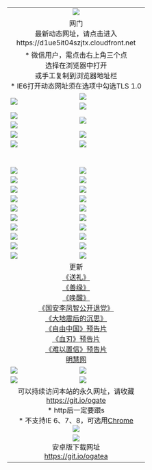﻿<table>
  <tr></tr>
  <tr><td colspan=2 align=center><img src="https://cloud.githubusercontent.com/assets/11880933/13434984/f430fae2-e012-11e5-814f-c2df1e82b247.jpg" /></td></tr>
  <tr><td colspan=2 align=center>网门<br>最新动态网址，请点击进入
<br>https://d1ue5it04szjtx.cloudfront.net
    </td>
  </tr>
  <tr>
    <td colspan=2 align=center>* 微信用户，需点击右上角三个点<br>选择在浏览器中打开<br>或手工复制到浏览器地址栏
    <br>* IE6打开动态网址须在选项中勾选TLS 1.0</td>
  </tr>
  <tr>
    <td rowspan=2><a href="https://d1ue5it04szjtx.cloudfront.net/ogUP.aspx?name=11DKC.mp4&list=11DKC" target="_blank"><img src="https://d1ue5it04szjtx.cloudfront.net/Up/11DKC1.jpg" /></a></td> 
    <td><div><a href="https://d1ue5it04szjtx.cloudfront.net/ogUP.aspx?name=LRWS.mp4&list=LRWS" target="_blank"><img src="https://d1ue5it04szjtx.cloudfront.net/Up/LRWS.jpg" /></a></td>
   </tr>
  <tr>
    <td><a href="https://d1ue5it04szjtx.cloudfront.net/ogNiceVedio.aspx" target="_blank"><img src="https://d1ue5it04szjtx.cloudfront.net/Up/11TGKDY.jpg" /></a></td>
  </tr>
  <tr>
    <td><a href="https://d1ue5it04szjtx.cloudfront.net/ogUP.aspx?name=JQR.mp4&count=2" target="_blank"><img src="https://d1ue5it04szjtx.cloudfront.net/Up/JQR.jpg" /></a></td>   
    <td rowspan=2><a href="https://d1ue5it04szjtx.cloudfront.net/ogUP.aspx?name=JP.mp4&count=9" target="_blank"><img src="https://d1ue5it04szjtx.cloudfront.net/Up/JP.jpg" /></td>
  </tr>
  <tr>
    <td><a href="https://d1ue5it04szjtx.cloudfront.net/ogUP.aspx?name=WH.mp4" target="_blank"><img src="https://d1ue5it04szjtx.cloudfront.net/Up/WH.jpg" /></a></td>
  </tr>
  <tr>
    <td><a href="https://d1ue5it04szjtx.cloudfront.net/ogUP.aspx?name=SSZJ.mp4&list=SSZJ" target="_blank"><img src="https://d1ue5it04szjtx.cloudfront.net/Up/SSZJ.jpg" /></a></td>
    <td><a href="https://d1ue5it04szjtx.cloudfront.net/ogUP.aspx?name=1XQK.mp4&count=13" target="_blank"><img src="https://d1ue5it04szjtx.cloudfront.net/Up/1XQK.jpg" /></a</td>
  </tr>
  <tr>
    <td><a href="https://d1ue5it04szjtx.cloudfront.net/ogUP.aspx?name=ZY.mp4&count=2015|16" target="_blank"><img src="https://d1ue5it04szjtx.cloudfront.net/Up/ZY.jpg" /></a</td>
    <td><a href="https://d1ue5it04szjtx.cloudfront.net/ogUP.aspx?name=XTFY.mp4&count=B|2,A|24" target="_blank"><img src="https://d1ue5it04szjtx.cloudfront.net/Up/XTFY.jpg" /></a></td>
  </tr>
  <tr height="40">
  </tr>
  <tr>
    <td><a href="https://d1ue5it04szjtx.cloudfront.net/ogUP.aspx?name=4SQQ.mp4&list=4SQQ" target="_blank"><img src="https://d1ue5it04szjtx.cloudfront.net/Up/4SQQ0.jpg"/></a></td>
    <td><a href="https://d1ue5it04szjtx.cloudfront.net/ogUP.aspx?name=4SHQ.mp4&list=4SHQ" target="_blank"><img src="https://d1ue5it04szjtx.cloudfront.net/Up/4SHQ0.jpg"/></a></td>
  </tr>
  <tr>
    <td><a href="https://d1ue5it04szjtx.cloudfront.net/ogUP.aspx?name=4SZG.mp4&list=4SZG" target="_blank"><img src="https://d1ue5it04szjtx.cloudfront.net/Up/4SZG0.jpg"/></a></td>
    <td><a href="https://d1ue5it04szjtx.cloudfront.net/ogUP.aspx?name=4SDJ.mp4&list=4SDJ" target="_blank"><img src="https://d1ue5it04szjtx.cloudfront.net/Up/4SDJ0.jpg"/></a></td>
  </tr>
  <tr>
    <td><a href="https://d1ue5it04szjtx.cloudfront.net/ogUP.aspx?name=4SGX.mp4&list=4SGX" target="_blank"><img src="https://d1ue5it04szjtx.cloudfront.net/Up/4SGX0.jpg"/></a></td>
    <td><a href="https://d1ue5it04szjtx.cloudfront.net/ogUP.aspx?name=4SHD.mp4&list=4SHD" target="_blank"><img src="https://d1ue5it04szjtx.cloudfront.net/Up/4SHD0.jpg"/></a></td>
  </tr>
  <tr>
    <td><a href="https://d1ue5it04szjtx.cloudfront.net/ogUP.aspx?name=4CTX.mp4&list=4CTX" target="_blank"><img src="https://d1ue5it04szjtx.cloudfront.net/Up/4CTX0.jpg"/></a></td>
    <td><a href="https://d1ue5it04szjtx.cloudfront.net/ogUP.aspx?name=4CWZ.mp4&list=4CWZ" target="_blank"><img src="https://d1ue5it04szjtx.cloudfront.net/Up/4CWZ0.jpg"/></a></td>
  </tr>
  <tr>
    <td><a href="https://d1ue5it04szjtx.cloudfront.net/onUP.aspx?name=https://d1lqqjldbsh7xo.cloudfront.net/" target="_blank"><img src="https://d1ue5it04szjtx.cloudfront.net/Up/0DTW.jpg"/></a></td>
    <td><a href="https://d1ue5it04szjtx.cloudfront.net/onUP.aspx?name=https://d240ns8up8earz.cloudfront.net/acenter/" target="_blank"><img src="https://d1ue5it04szjtx.cloudfront.net/Up/0TDW.jpg" /></a></td>
  </tr>
  <tr>
    <td><a href="https://d1ue5it04szjtx.cloudfront.net/onUP.aspx?name=https://d4508d6vomz2p.cloudfront.net/gb/nsc413.htm" target="_blank"><img src="https://d1ue5it04szjtx.cloudfront.net/Up/0DJY.jpg" /></a></td>
    <td><a href="https://d1ue5it04szjtx.cloudfront.net/onUP.aspx?name=https://dilo7bqpjb57y.cloudfront.net/xtr/gb/prog204.html" target="_blank"><img src="https://d1ue5it04szjtx.cloudfront.net/Up/0XTR.jpg" /></a></td>
  </tr>
  <tr>
    <td><a href="https://d1ue5it04szjtx.cloudfront.net/onUP.aspx?name=https://d3aj00iefsmfgc.cloudfront.net/" target="_blank"><img src="https://d1ue5it04szjtx.cloudfront.net/Up/0MHW.jpg" /></a></td>
    <td><a href="https://d1ue5it04szjtx.cloudfront.net/onUP.aspx?name=https://d20wz7qt14x5d2.cloudfront.net/" target="_blank"><img src="https://d1ue5it04szjtx.cloudfront.net/Up/0ZJW.jpg" /></a></td>
  </tr>
  <tr>
    <td><a href="https://d1ue5it04szjtx.cloudfront.net/ogUP.aspx?name=0FG.zip" target="_blank"><img src="https://d1ue5it04szjtx.cloudfront.net/Up/0FG.jpg" /></a></td>
    <td><a href="https://d1ue5it04szjtx.cloudfront.net/ogUP.aspx?name=0FGA.apk" target="_blank"><img src="https://d1ue5it04szjtx.cloudfront.net/Up/0FGA.jpg" /></a></td>
  </tr>
  <tr>
    <td><a href="https://d1ue5it04szjtx.cloudfront.net/ogUP.aspx?name=0U.zip" target="_blank"><img src="https://d1ue5it04szjtx.cloudfront.net/Up/0U.jpg" /></a></td>
    <td><a href="https://d1ue5it04szjtx.cloudfront.net/ogUP.aspx?name=0UA.apk" target="_blank"><img src="https://d1ue5it04szjtx.cloudfront.net/Up/0UA.jpg" /></a></td>
  </tr>
  <tr>
    <td><a href="https://d1ue5it04szjtx.cloudfront.net/ogUP.aspx?name=0iPPOTV.zip" target="_blank"><img src="https://d1ue5it04szjtx.cloudfront.net/Up/0iPPOTV.jpg" /></a></td>
    <td><a href="https://d1ue5it04szjtx.cloudfront.net/ogUP.aspx?name=0iNTD.apk" target="_blank"><img src="https://d1ue5it04szjtx.cloudfront.net/Up/0iNTD.jpg" /></a></td>
  </tr>
  <tr>
    <td colspan=2 align=center>更新<br>
      <a href="https://d1ue5it04szjtx.cloudfront.net/ogUP.aspx?name=4ESL.mp4" target="_blank">《送礼》</a><br>
      <a href="https://d1ue5it04szjtx.cloudfront.net/ogUP.aspx?name=4ESY.mp4" target="_blank">《善缘》</a><br>
      <a href="https://d1ue5it04szjtx.cloudfront.net/ogUP.aspx?name=4EHX.mp4" target="_blank">《唤醒》</a><br>
      <a href="https://d1ue5it04szjtx.cloudfront.net/ogUP.aspx?name=4LFZ.mp4" target="_blank">《国安李凤智公开退党》</a><br>
      <a href="https://d1ue5it04szjtx.cloudfront.net/ogUP.aspx?name=4DDZHDCS.mp4" target="_blank">《大地震后的沉思》</a><br>
      <a href="https://d1ue5it04szjtx.cloudfront.net/ogUP.aspx?name=11ZYZG0.mp4" target="_blank">《自由中国》预告片</a><br>
      <a href="https://d1ue5it04szjtx.cloudfront.net/ogUP.aspx?name=11XR.mp4" target="_blank">《血刃》预告片</a><br>
      <a href="https://d1ue5it04szjtx.cloudfront.net/ogUP.aspx?name=11NYZX.mp4&count=2" target="_blank">《难以置信》预告片</a><br>
      <a href="https://d1ue5it04szjtx.cloudfront.net/onUP.aspx?name=https://www.minghui.org/" target="_blank">明慧网</a></td>
    </td>
  </tr>
  <tr>
    <td><a href="https://d1ue5it04szjtx.cloudfront.net/ogNice.aspx" target="_blank"><img src="https://d1ue5it04szjtx.cloudfront.net/Up/0WCYY.jpg" /></a></td>
    <td><a href="https://d1ue5it04szjtx.cloudfront.net/onCO.aspx?ob=600事物&op=增删改&args=WH1~%23类型6新闻%7c%23类型6评论&mode=" target="_blank"><img src="https://d1ue5it04szjtx.cloudfront.net/Up/0WZTT.jpg" /></a></td> 
  </tr>
  <tr>
    <td><a href="https://d1ue5it04szjtx.cloudfront.net/ogDY.aspx" target="_blank"><img src="https://d1ue5it04szjtx.cloudfront.net/Up/0FK.jpg" /></a></td>
    <td><a href="https://d1ue5it04szjtx.cloudfront.net/ogST.aspx" target="_blank"><img src="https://d1ue5it04szjtx.cloudfront.net/Up/0ST.jpg" /></a></td> 
  </tr>
  <tr>
    <td colspan=2 align=center>可以持续访问本站的永久网址，请收藏<br/><a href="https://git.io/ogate" target="_blank">https://git.io/ogate</a><br/>* http后一定要跟s<br/>* 不支持IE 6、7、8，可选用<a href="https://d1ue5it04szjtx.cloudfront.net/ogUP.aspx?name=0ChromePortable.zip">Chrome</a><br/><a href="https://d1ue5it04szjtx.cloudfront.net/Up/0WMGDL2.png" target="_blank"><img src="https://d1ue5it04szjtx.cloudfront.net/Up/0WMGD2.png"/></a></td>
  </tr>
  <tr>
    <td colspan=2 align=center><a href="https://d1ue5it04szjtx.cloudfront.net/ogUP.aspx?name=0oGate.apk" target="_blank"><img src="https://cloud.githubusercontent.com/assets/11880933/13720399/75e143ee-e842-11e5-9f0a-1421f423c80f.jpg" /></a><br>安卓版下载网址<br><a href="https://git.io/ogatea">https://git.io/ogatea</a></td>
  </tr>
  <!--tr>
    <td colspan=2 align=center>可能失效的动态网址
    </td>
  </tr-->
</table>
